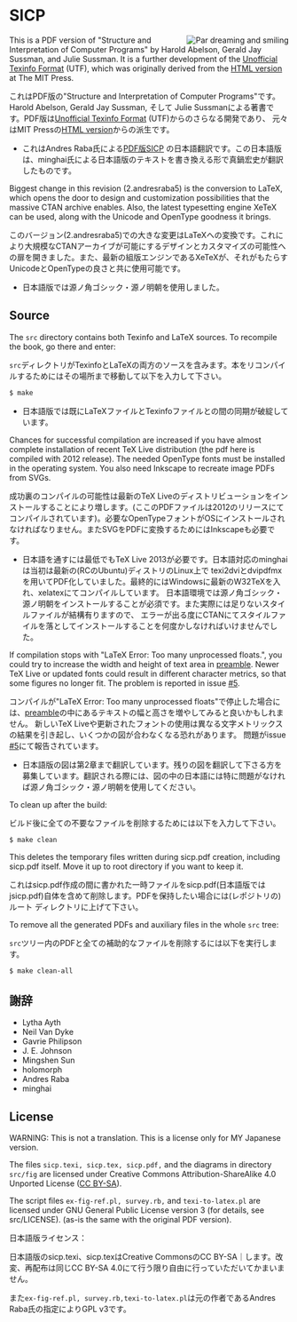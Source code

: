 SICP
====

<img src="http://sicpebook.files.wordpress.com/2013/09/dreamsmile3.png"
 alt="Par dreaming and smiling" align="right" />

This is a PDF version of "Structure and Interpretation of Computer Programs" by Harold Abelson, Gerald Jay Sussman, and Julie Sussman. It is a further development of the [Unofficial Texinfo Format](http://www.neilvandyke.org/sicp-texi/) (UTF), which was originally derived from the [HTML version](http://mitpress.mit.edu/sicp/) at The MIT Press.

これはPDF版の"Structure and Interpretation of Computer Programs"です。Harold Abelson, Gerald Jay Sussman, そして Julie Sussmanによる著書です。PDF版は[Unofficial Texinfo Format](http://www.neilvandyke.org/sicp-texi/) (UTF)からのさらなる開発であり、
元々はMIT Pressの[HTML version](http://mitpress.mit.edu/sicp/)からの派生です。

* これはAndres Raba氏による[PDF版SICP](https://github.com/sarabander/sicp-pdf) の日本語翻訳です。この日本語版は、minghai氏による日本語版のテキストを書き換える形で真鍋宏史が翻訳したものです。

Biggest change in this revision (2.andresraba5) is the conversion to LaTeX, which opens the door to design and customization possibilities that the massive CTAN archive enables. Also, the latest typesetting engine XeTeX can be used, along with the Unicode and OpenType goodness it brings.

このバージョン(2.andresraba5)での大きな変更はLaTeXへの変換です。これにより大規模なCTANアーカイブが可能にするデザインとカスタマイズの可能性への扉を開きました。また、最新の組版エンジンであるXeTeXが、それがもたらすUnicodeとOpenTypeの良さと共に使用可能です。

* 日本語版では源ノ角ゴシック・源ノ明朝を使用しました。

Source
------

The `src` directory contains both Texinfo and LaTeX sources. To recompile the book, go there and enter:

`src`ディレクトリがTexinfoとLaTeXの両方のソースを含みます。本をリコンパイルするためにはその場所まで移動して以下を入力して下さい。

```bash
$ make
```

* 日本語版では既にLaTeXファイルとTexinfoファイルとの間の同期が破綻しています。

Chances for successful compilation are increased if you have almost complete installation of recent TeX Live distribution (the pdf here is compiled with 2012 release). The needed OpenType fonts must be installed in the operating system. You also need Inkscape to recreate image PDFs from SVGs.

成功裏のコンパイルの可能性は最新のTeX Liveのディストリビューションをインストールすることにより増します。(ここのPDFファイルは2012のリリースにてコンパイルされています)。必要なOpenTypeフォントがOSにインストールされなければなりません。またSVGをPDFに変換するためにはInkscapeも必要です。

* 日本語を通すには最低でもTeX Live 2013が必要です。日本語対応のminghaiは当初は最新の(RCのUbuntu)ディストリのLinux上で
texi2dviとdvipdfmxを用いてPDF化していました。最終的にはWindowsに最新のW32TeXを入れ、xelatexにてコンパイルしています。
日本語環境では源ノ角ゴシック・源ノ明朝をインストールすることが必須です。また実際には足りないスタイルファイルが結構有りますので、
エラーが出る度にCTANにてスタイルファイルを落としてインストールすることを何度かしなければいけませんでした。

If compilation stops with "LaTeX Error: Too many unprocessed floats.", you could try to increase the width and height of text area in [preamble](https://github.com/sarabander/sicp-pdf/blob/master/src/preamble.tex#L70-L71). Newer TeX Live or updated fonts could result in different character metrics, so that some figures no longer fit. The problem is reported in issue [#5](https://github.com/sarabander/sicp-pdf/issues/5).

コンパイルが"LaTeX Error: Too many unprocessed floats"で停止した場合には、[preamble](https://github.com/sarabander/sicp-pdf/blob/master/src/preamble.tex#L70-L71)の中にあるテキストの幅と高さを増やしてみると良いかもしれません。
新しいTeX Liveや更新されたフォントの使用は異なる文字メトリックスの結果を引き起し、いくつかの図が合わなくなる恐れがあります。
問題がissue [#5](https://github.com/sarabander/sicp-pdf/issues/5)にて報告されています。

* 日本語版の図は第2章まで翻訳しています。残りの図を翻訳して下さる方を募集しています。翻訳される際には、図の中の日本語には特に問題がなければ源ノ角ゴシック・源ノ明朝を使用してください。

To clean up after the build:

ビルド後に全ての不要なファイルを削除するためには以下を入力して下さい。

```bash
$ make clean
```

This deletes the temporary files written during sicp.pdf creation, including sicp.pdf itself. Move it up to root directory if you want to keep it.

これはsicp.pdf作成の間に書かれた一時ファイルをsicp.pdf(日本語版ではjsicp.pdf)自体を含めて削除します。PDFを保持したい場合には(レポジトリの)ルート
ディレクトリに上げて下さい。

To remove all the generated PDFs and auxiliary files in the whole `src` tree:

`src`ツリー内のPDFと全ての補助的なファイルを削除するには以下を実行します。

```bash
$ make clean-all
```

謝辞
----------------

* Lytha Ayth
* Neil Van Dyke
* Gavrie Philipson
* J. E. Johnson
* Mingshen Sun
* holomorph
* Andres Raba
* minghai

License
-------

WARNING: This is not a translation. This is a license only for MY Japanese version.

The files `sicp.texi, sicp.tex, sicp.pdf,` and the diagrams in directory `src/fig` are licensed under Creative Commons Attribution-ShareAlike 4.0 Unported License ([CC BY-SA](http://creativecommons.org/licenses/by-sa/4.0/)).
          
The script files `ex-fig-ref.pl, survey.rb,` and `texi-to-latex.pl` are licensed under GNU General Public License version 3 (for details, see src/LICENSE). (as-is the same with the original PDF version).

日本語版ライセンス：

日本語版のsicp.texi、sicp.texはCreative CommonsのCC BY-SA｜します。改変、再配布は同じCC BY-SA 4.0にて行う限り自由に行っていただいてかまいません。

また`ex-fig-ref.pl, survey.rb,texi-to-latex.pl`は元の作者であるAndres Raba氏の指定によりGPL v3です。
